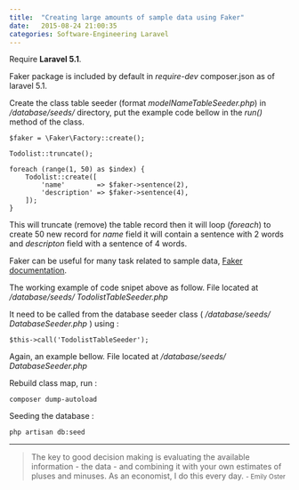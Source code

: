 ```yaml
---
title:  "Creating large amounts of sample data using Faker"
date:   2015-08-24 21:00:35
categories: Software-Engineering Laravel
---
```


Require __Laravel 5.1__.

Faker package is included by default in _require-dev_ composer.json as of laravel 5.1.

Create the class table seeder (format _modelNameTableSeeder.php_) in _/database/seeds/_ directory, put the example 
code bellow in the _run()_ method of the class.

    $faker = \Faker\Factory::create();
    
    Todolist::truncate();

    foreach (range(1, 50) as $index) {
        Todolist::create([
            'name'        => $faker->sentence(2),
            'description' => $faker->sentence(4),
        ]);
    }

This will truncate (remove) the table record then it will loop (_foreach_) to create 50 new record for _name_ field it 
will contain a sentence with 2 words and _descripton_ field with a sentence of 4 words.

Faker can be useful for many task related to sample data, [Faker documentation](https://github.com/fzaninotto/Faker).

The working example of code snipet above as follow. File located at _/database/seeds/ TodolistTableSeeder.php_

<script src="http://gist-it.appspot.com/https://github.com/apps-libX/aesl5-609/blob/53e84915e9dc0cc47226ef25101daea13a6bb800/database/seeds/TodolistTableSeeder.php?footer=0"></script>

It need to be called from the database seeder class ( _/database/seeds/ DatabaseSeeder.php_ ) using : 

    $this->call('TodolistTableSeeder');

Again, an example bellow. File located at _/database/seeds/ DatabaseSeeder.php_

<script src="http://gist-it.appspot.com/https://github.com/apps-libX/aesl5-609/blob/53e84915e9dc0cc47226ef25101daea13a6bb800/database/seeds/DatabaseSeeder.php?footer=0"></script>

Rebuild class map, run :

    composer dump-autoload
    
Seeding the database :    

    php artisan db:seed


---
> The key to good decision making is evaluating the available information - the data - and combining it with your own estimates of pluses and minuses. As an economist, I do this every day. 
> <small>- Emily Oster</small>
